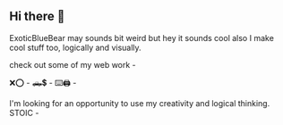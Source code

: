 ## Hi there 👋

ExoticBlueBear may sounds bit weird but hey it sounds cool also I make cool stuff too, logically and visually. 

check out some of my web work - 

❌⭕️ -
🛻💲 -
⌨️🖨️ -

I'm looking for an opportunity to use my creativity and logical thinking. STOIC -
<!--
**Exoticbluebear/Exoticbluebear** is a ✨ _special_ ✨ repository because its `README.md` (this file) appears on your GitHub profile.

Here are some ideas to get you started:

- 🔭 I’m currently working on ...
- 🌱 I’m currently learning ...
- 👯 I’m looking to collaborate on ...
- 🤔 I’m looking for help with ...
- 💬 Ask me about ...
- 📫 How to reach me: ...
- 😄 Pronouns: ...
- ⚡ Fun fact: ...
-->
